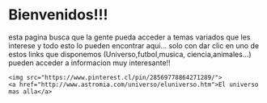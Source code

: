 <html>
  <head>
    <title>Conocimiento mas alla</title>
  </head>
  <body>
    <h1>Bienvenidos!!!</h1>
    <p>esta pagina busca que la gente pueda acceder a temas variados 
      que les interese y todo esto lo pueden encontrar aqui...
      solo con dar clic en uno de estos links que disponemos (Universo,futbol,musica,
      ciencia,animales...) pueden acceder a informacion muy interesante!!
    </p>
    
    <img src="https://www.pinterest.cl/pin/28569778864271289/">
    <a href="http://www.astromia.com/universo/eluniverso.htm">El universo mas alla</a>
  </body>
</html>
  
  
